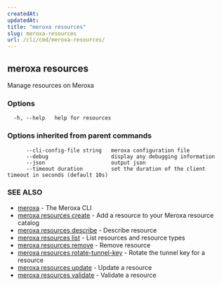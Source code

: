 ```yaml
---
createdAt: 
updatedAt: 
title: "meroxa resources"
slug: meroxa-resources
url: /cli/cmd/meroxa-resources/
---
```

## meroxa resources

Manage resources on Meroxa

### Options

```
  -h, --help   help for resources
```

### Options inherited from parent commands

```
      --cli-config-file string   meroxa configuration file
      --debug                    display any debugging information
      --json                     output json
      --timeout duration         set the duration of the client timeout in seconds (default 10s)
```

### SEE ALSO

* [meroxa](/cli/cmd/meroxa/)	 - The Meroxa CLI
* [meroxa resources create](/cli/cmd/meroxa-resources-create/)	 - Add a resource to your Meroxa resource catalog
* [meroxa resources describe](/cli/cmd/meroxa-resources-describe/)	 - Describe resource
* [meroxa resources list](/cli/cmd/meroxa-resources-list/)	 - List resources and resource types
* [meroxa resources remove](/cli/cmd/meroxa-resources-remove/)	 - Remove resource
* [meroxa resources rotate-tunnel-key](/cli/cmd/meroxa-resources-rotate-tunnel-key/)	 - Rotate the tunnel key for a resource
* [meroxa resources update](/cli/cmd/meroxa-resources-update/)	 - Update a resource
* [meroxa resources validate](/cli/cmd/meroxa-resources-validate/)	 - Validate a resource

